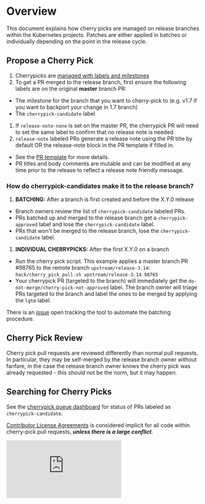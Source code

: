 # Overview

This document explains how cherry picks are managed on release branches within the
Kubernetes projects.  Patches are either applied in batches or individually
depending on the point in the release cycle.

## Propose a Cherry Pick

1. Cherrypicks are [managed with labels and milestones](pull-requests.md#write-release-notes-if-needed)
1. To get a PR merged to the release branch, first ensure the following labels
   are on the original **master** branch PR:
  * The milestone for the branch that you want to cherry-pick to (e.g. v1.7 if you want to backport your change in 1.7 branch)
  * The `cherrypick-candidate` label
1. If `release-note-none` is set on the master PR, the cherrypick PR will need
   to set the same label to confirm that no release note is needed.
1. `release-note` labeled PRs generate a release note using the PR title by
   default OR the release-note block in the PR template if filled in.
  * See the [PR template](https://github.com/kubernetes/kubernetes/blob/master/.github/PULL_REQUEST_TEMPLATE.md) for more details.
  * PR titles and body comments are mutable and can be modified at any time
    prior to the release to reflect a release note friendly message.

### How do cherrypick-candidates make it to the release branch?

1. **BATCHING:** After a branch is first created and before the X.Y.0 release
  * Branch owners review the list of `cherrypick-candidate` labeled PRs.
  * PRs batched up and merged to the release branch get a `cherrypick-approved`
label and lose the `cherrypick-candidate` label.
  * PRs that won't be merged to the release branch, lose the
`cherrypick-candidate` label.

1. **INDIVIDUAL CHERRYPICKS:** After the first X.Y.0 on a branch
  * Run the cherry pick script. This example applies a master branch PR #98765
to the remote branch `upstream/release-3.14`:
`hack/cherry_pick_pull.sh upstream/release-3.14 98765`
  * Your cherrypick PR (targeted to the branch) will immediately get the
`do-not-merge/cherry-pick-not-approved` label. The branch owner will triage PRs
targeted to the branch and label the ones to be merged by applying the `lgtm`
label.

There is an [issue](https://github.com/kubernetes/kubernetes/issues/23347) open
tracking the tool to automate the batching procedure.

## Cherry Pick Review

Cherry pick pull requests are reviewed differently than normal pull requests. In
particular, they may be self-merged by the release branch owner without fanfare,
in the case the release branch owner knows the cherry pick was already
requested - this should not be the norm, but it may happen.

## Searching for Cherry Picks

See the [cherrypick queue dashboard](http://cherrypick.k8s.io/#/queue) for
status of PRs labeled as `cherrypick-candidate`.

[Contributor License Agreements](http://releases.k8s.io/HEAD/CONTRIBUTING.md) is
considered implicit for all code within cherry-pick pull requests, ***unless
there is a large conflict***.


<!-- BEGIN MUNGE: GENERATED_ANALYTICS -->
[![Analytics](https://kubernetes-site.appspot.com/UA-36037335-10/GitHub/docs/devel/cherry-picks.md?pixel)]()
<!-- END MUNGE: GENERATED_ANALYTICS -->
